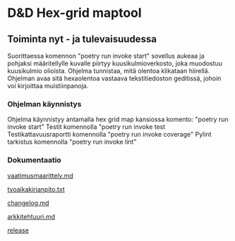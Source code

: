 # **D&D Hex-grid maptool**

## Toiminta nyt - ja tulevaisuudessa

Suorittaessa komennon "poetry run invoke start" sovellus aukeaa ja pohjaksi määritellylle kuvalle piirtyy kuusikulmioverkosto, joka muodostuu kuusikulmio olioista. Ohjelma tunnistaa, mitä olentoa klikataan hiirellä. Ohjelman avaa sitä hexaolentoa vastaava tekstitiedoston geditissä, johoin voi kirjoittaa muistiinpanoja. 

### Ohjelman käynnistys

Ohjelma käynnistyy antamalla hex grid map kansiossa komento: "poetry run invoke start"
Testit komennolla "poetry run invoke test
Testikattavuusraportti komennolla "poetry run invoke coverage"
Pylint tarkistus komennolla "poetry run invoke lint"


### Dokumentaatio

[vaatimusmaarittely.md](https://github.com/kaariroo/ot-harjoitustyo/blob/master/dokumentaatio/vaatimusmaarittely.md)

[tyoaikakirjanpito.txt](https://github.com/kaariroo/ot-harjoitustyo/blob/master/dokumentaatio/tyoaikakirjanpito.txt)

[changelog.md](https://github.com/kaariroo/ot-harjoitustyo/blob/master/hex-grid-app/dokumentaatio/changelog.md)

[arkkitehtuuri.md](https://github.com/kaariroo/ot-harjoitustyo/blob/master/hex-grid-app/dokumentaatio/arkkitehtuuri.md)

[release](https://github.com/kaariroo/ot-harjoitustyo/releases)
